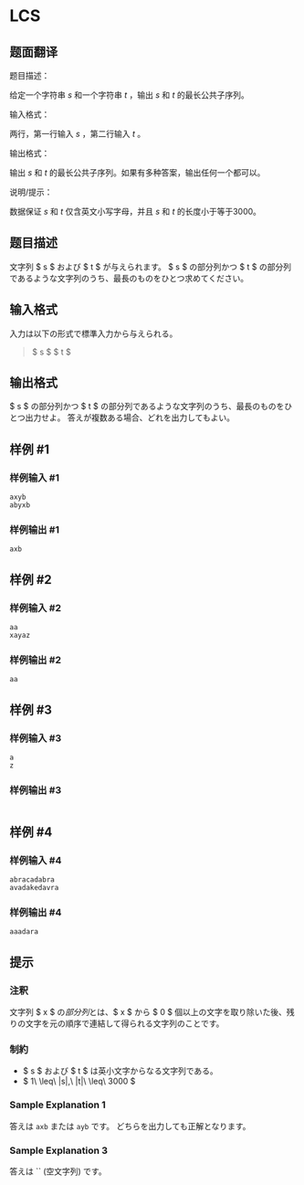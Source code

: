 # LCS

## 题面翻译

题目描述：

给定一个字符串 $s$ 和一个字符串 $t$ ，输出 $s$ 和 $t$ 的最长公共子序列。

输入格式：

两行，第一行输入 $s$ ，第二行输入 $t$ 。

输出格式：

输出 $s$ 和 $t$ 的最长公共子序列。如果有多种答案，输出任何一个都可以。

说明/提示：

数据保证 $s$ 和 $t$ 仅含英文小写字母，并且 $s$ 和 $t$ 的长度小于等于3000。

## 题目描述

[problemUrl]: https://atcoder.jp/contests/dp/tasks/dp_f

文字列 $ s $ および $ t $ が与えられます。 $ s $ の部分列かつ $ t $ の部分列であるような文字列のうち、最長のものをひとつ求めてください。

## 输入格式

入力は以下の形式で標準入力から与えられる。

> $ s $ $ t $

## 输出格式

$ s $ の部分列かつ $ t $ の部分列であるような文字列のうち、最長のものをひとつ出力せよ。 答えが複数ある場合、どれを出力してもよい。

## 样例 #1

### 样例输入 #1

```
axyb
abyxb
```

### 样例输出 #1

```
axb
```

## 样例 #2

### 样例输入 #2

```
aa
xayaz
```

### 样例输出 #2

```
aa
```

## 样例 #3

### 样例输入 #3

```
a
z
```

### 样例输出 #3

```

```

## 样例 #4

### 样例输入 #4

```
abracadabra
avadakedavra
```

### 样例输出 #4

```
aaadara
```

## 提示

### 注釈

文字列 $ x $ の*部分列*とは、$ x $ から $ 0 $ 個以上の文字を取り除いた後、残りの文字を元の順序で連結して得られる文字列のことです。

### 制約

- $ s $ および $ t $ は英小文字からなる文字列である。
- $ 1\ \leq\ |s|,\ |t|\ \leq\ 3000 $

### Sample Explanation 1

答えは `axb` または `ayb` です。 どちらを出力しても正解となります。

### Sample Explanation 3

答えは `` (空文字列) です。